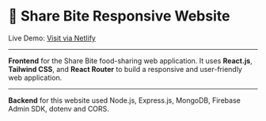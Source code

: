 # 🍴 Share Bite Responsive Website

Live Demo: [Visit via Netlify](https://share-bite-pranoy.netlify.app/)

---

**Frontend** for the Share Bite food-sharing web application. It uses **React.js**, **Tailwind CSS**, and **React Router** to build a responsive and user-friendly web application.

---

**Backend** for this website used Node.js, Express.js, MongoDB, Firebase Admin SDK, dotenv and CORS.